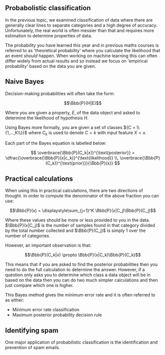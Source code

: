 ## Probabolistic classification

In the previous topic, we examined classification of data where there are generally clear lines to separate categories and a high degree of accuracy. Unfortunately, the real world is often messier than that and requires more estimation to determine properties of data.

The probability you have learned this year and in previous maths courses is referred to as 'theoretical probability' where you calculate the likelihood that an event _should_ happen. When working on machine learning this can often differ widely from actual results and so instead we focus on 'empirical probability' based on the data you are given.

## Naive Bayes

Decision-making probabilities will often take the form:

$$\Bbb{P}(H|E)$$

Where you are given a property, $E$, of the data object and asked to determine the likelihood of hypothesis $H$.

Using Bayes more formally, you are given a set of classes ${C = \\{1,...,K\\}}$ where $C_k$ is used to denote ${C = k}$ with input feature ${X = x}$.

Each part of the Bayes equation is labelled below:

$$
\overbrace{\Bbb{P}(C_k|x)}^{\text{posterior}} = \dfrac{\overbrace{\Bbb{P}(x|c_k)}^{\text{likelihood}} \\, \overbrace{\Bbb{P}(C_k)}^{\text{prior}}}{\Bbb{P}(x)}
$$

## Practical calculations

When using this in practical calculations, there are two directions of thought. In order to compute the denominator of the above fraction you can use:

$$\Bbb{P}(x) = \displaystyle\sum_{j=1}^K \Bbb{P}(x|C_j)\Bbb{P}(C_j)$$

Where these values should be more or less provided to you in the data. $\Bbb{P}(x|C_j)$ is the number of samples found in that category divided by the total number collected and $\Bbb{P}(C_j)$ is simply 1 over the number of categories.

However, an important observation is that:

$$\Bbb{P}(C_k|x) \propto \Bbb{P}(x|C_k)\Bbb{P}(C_k)$$

This means that if you are asked to find the posterior probabilities then you need to do the full calculation to determine the answer. However, if a question only asks you to determine which class a data object will be in based on the data then you can do two much simpler calculations and then just compare which one is higher.

This Bayes method gives the minimum error rate and it is often referred to as either:

- Minimum error rate classification
- Maximum posterior probability decision rule

## Identifying spam

One major application of probabilistic classification is the identification and prevention of spam emails.
